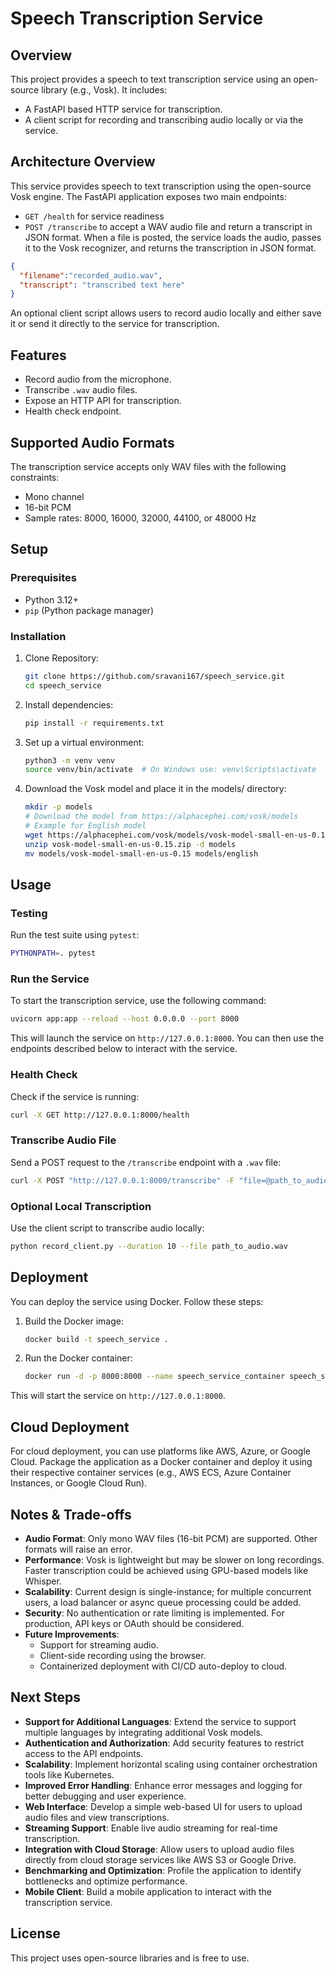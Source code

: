 # Speech Transcription Service

## Overview
This project provides a speech to text transcription service using an open-source library (e.g., Vosk). It includes:
- A FastAPI based HTTP service for transcription.
- A client script for recording and transcribing audio locally or via the service.

## Architecture Overview
This service provides speech to text transcription using the open-source Vosk engine. 
The FastAPI application exposes two main endpoints: 
- `GET /health` for service readiness
- `POST /transcribe` to accept a WAV audio file and return a transcript in JSON format. 
When a file is posted, the service loads the audio, passes it to the Vosk recognizer, and returns the transcription in JSON format. 
```json
{
  "filename":"recorded_audio.wav",
  "transcript": "transcribed text here"
}
```
An optional client script allows users to record audio locally and either save it or send it directly to the service for transcription. 

## Features
- Record audio from the microphone.
- Transcribe `.wav` audio files.
- Expose an HTTP API for transcription.
- Health check endpoint.

## Supported Audio Formats
The transcription service accepts only WAV files with the following constraints:
- Mono channel
- 16-bit PCM
- Sample rates: 8000, 16000, 32000, 44100, or 48000 Hz


## Setup

### Prerequisites
- Python 3.12+
- `pip` (Python package manager)

### Installation
1. Clone Repository:
    ```bash
    git clone https://github.com/sravani167/speech_service.git
    cd speech_service
    ```

2. Install dependencies:
    ```bash
    pip install -r requirements.txt
    ```

3. Set up a virtual environment:
    ```bash
    python3 -m venv venv
    source venv/bin/activate  # On Windows use: venv\Scripts\activate
    ```

3. Download the Vosk model and place it in the models/ directory:
    ```bash
    mkdir -p models
    # Download the model from https://alphacephei.com/vosk/models
    # Example for English model
    wget https://alphacephei.com/vosk/models/vosk-model-small-en-us-0.15.zip
    unzip vosk-model-small-en-us-0.15.zip -d models
    mv models/vosk-model-small-en-us-0.15 models/english
    ```

## Usage

### Testing
Run the test suite using `pytest`:
```bash
PYTHONPATH=. pytest
```

### Run the Service
To start the transcription service, use the following command:
```bash
uvicorn app:app --reload --host 0.0.0.0 --port 8000
```
This will launch the service on `http://127.0.0.1:8000`. You can then use the endpoints described below to interact with the service.

### Health Check
Check if the service is running:
```bash
curl -X GET http://127.0.0.1:8000/health
```

### Transcribe Audio File
Send a POST request to the `/transcribe` endpoint with a `.wav` file:
```bash
curl -X POST "http://127.0.0.1:8000/transcribe" -F "file=@path_to_audio.wav"
```

### Optional Local Transcription
Use the client script to transcribe audio locally:
```bash
python record_client.py --duration 10 --file path_to_audio.wav
```

## Deployment
You can deploy the service using Docker. Follow these steps:

1. Build the Docker image:
    ```bash
    docker build -t speech_service .
    ```

2. Run the Docker container:
    ```bash
    docker run -d -p 8000:8000 --name speech_service_container speech_service
    ```

This will start the service on `http://127.0.0.1:8000`.


## Cloud Deployment
For cloud deployment, you can use platforms like AWS, Azure, or Google Cloud. Package the application as a Docker container and deploy it using their respective container services (e.g., AWS ECS, Azure Container Instances, or Google Cloud Run).

## Notes & Trade-offs
- **Audio Format**: Only mono WAV files (16-bit PCM) are supported. Other formats will raise an error.
- **Performance**: Vosk is lightweight but may be slower on long recordings. Faster transcription could be achieved using GPU-based models like Whisper.
- **Scalability**: Current design is single-instance; for multiple concurrent users, a load balancer or async queue processing could be added.
- **Security**: No authentication or rate limiting is implemented. For production, API keys or OAuth should be considered.
- **Future Improvements**:
    - Support for streaming audio.
    - Client-side recording using the browser.
    - Containerized deployment with CI/CD auto-deploy to cloud.

## Next Steps
- **Support for Additional Languages**: Extend the service to support multiple languages by integrating additional Vosk models.
- **Authentication and Authorization**: Add security features to restrict access to the API endpoints.
- **Scalability**: Implement horizontal scaling using container orchestration tools like Kubernetes.
- **Improved Error Handling**: Enhance error messages and logging for better debugging and user experience.
- **Web Interface**: Develop a simple web-based UI for users to upload audio files and view transcriptions.
- **Streaming Support**: Enable live audio streaming for real-time transcription.
- **Integration with Cloud Storage**: Allow users to upload audio files directly from cloud storage services like AWS S3 or Google Drive.
- **Benchmarking and Optimization**: Profile the application to identify bottlenecks and optimize performance.
- **Mobile Client**: Build a mobile application to interact with the transcription service.

## License
This project uses open-source libraries and is free to use.